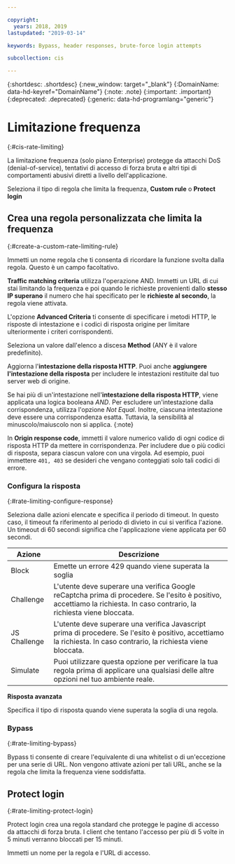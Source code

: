 ```yaml
---

copyright:
  years: 2018, 2019
lastupdated: "2019-03-14"

keywords: Bypass, header responses, brute-force login attempts

subcollection: cis

---
```


{:shortdesc: .shortdesc}
{:new_window: target="_blank"}
{:DomainName: data-hd-keyref="DomainName"}
{:note: .note}
{:important: .important}
{:deprecated: .deprecated}
{:generic: data-hd-programlang="generic"}

# Limitazione frequenza
{:#cis-rate-limiting}

La limitazione frequenza (solo piano Enterprise) protegge da attacchi DoS (denial-of-service), tentativi di accesso di forza bruta e altri tipi di comportamenti abusivi diretti a livello dell'applicazione. 

Seleziona il tipo di regola che limita la frequenza, **Custom rule** o **Protect login**

## Crea una regola personalizzata che limita la frequenza
{:#create-a-custom-rate-limiting-rule}

Immetti un nome regola che ti consenta di ricordare la funzione svolta dalla regola. Questo è un campo facoltativo. 

**Traffic matching criteria** utilizza l'operazione AND. Immetti un URL di cui stai limitando la frequenza e poi quando le richieste provenienti dallo **stesso IP superano** il numero che hai specificato per le **richieste al secondo**, la regola viene attivata. 

L'opzione **Advanced Criteria** ti consente di specificare i metodi HTTP, le risposte di intestazione e i codici di risposta origine per limitare ulteriormente i criteri corrispondenti.  

Seleziona un valore dall'elenco a discesa **Method** (ANY è il valore predefinito).  

Aggiorna l'**intestazione della risposta HTTP**.  Puoi anche **aggiungere l'intestazione della risposta** per includere le intestazioni restituite dal tuo server web di origine.  

Se hai più di un'intestazione nell'**intestazione della risposta HTTP**, viene applicata una logica booleana _AND_. Per escludere un'intestazione dalla corrispondenza, utilizza l'opzione _Not Equal_. Inoltre, ciascuna intestazione deve essere una corrispondenza esatta. Tuttavia, la sensibilità al minuscolo/maiuscolo non si applica.
{:note}

In **Origin response code**, immetti il valore numerico valido di ogni codice di risposta HTTP da mettere in corrispondenza. Per includere due o più codici di risposta, separa ciascun valore con una virgola. Ad esempio, puoi immettere `401, 403` se desideri che vengano conteggiati solo tali codici di errore.  

### Configura la risposta
{:#rate-limiting-configure-response}

Seleziona dalle azioni elencate e specifica il periodo di timeout. In questo caso, il timeout fa riferimento al periodo di divieto in cui si verifica l'azione. Un timeout di 60 secondi significa che l'applicazione viene applicata per 60 secondi. 

|Azione| Descrizione|
|------|------------|
|Block | Emette un errore 429 quando viene superata la soglia|
|Challenge | L'utente deve superare una verifica Google reCaptcha prima di procedere. Se l'esito è positivo, accettiamo la richiesta. In caso contrario, la richiesta viene bloccata. | 	
|JS Challenge |	L'utente deve superare una verifica Javascript prima di procedere. Se l'esito è positivo, accettiamo la richiesta. In caso contrario, la richiesta viene bloccata.
|Simulate| Puoi utilizzare questa opzione per verificare la tua regola prima di applicare una qualsiasi delle altre opzioni nel tuo ambiente reale. 

**Risposta avanzata**

Specifica il tipo di risposta quando viene superata la soglia di una regola.  

### Bypass
{:#rate-limiting-bypass}

Bypass ti consente di creare l'equivalente di una whitelist o di un'eccezione per una serie di URL.  Non vengono attivate azioni per tali URL, anche se la regola che limita la frequenza viene soddisfatta. 

## Protect login
{:#rate-limiting-protect-login}

Protect login crea una regola standard che protegge le pagine di accesso da attacchi di forza bruta. I client che tentano l'accesso per più di 5 volte in 5 minuti verranno bloccati per 15 minuti.  

Immetti un nome per la regola e l'URL di accesso.
